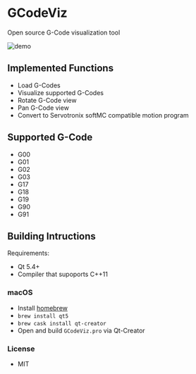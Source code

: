 # GCodeViz #
Open source G-Code visualization tool

![demo](https://farm2.staticflickr.com/1693/25655823712_60dcdaf007_b.jpg)

## Implemented Functions ##
 - Load G-Codes
 - Visualize supported G-Codes
 - Rotate G-Code view
 - Pan G-Code view
 - Convert to Servotronix softMC compatible motion program

## Supported G-Code ##
 - G00
 - G01
 - G02
 - G03
 - G17
 - G18
 - G19
 - G90
 - G91

## Building Intructions ##
 Requirements:
 - Qt 5.4+
 - Compiler that supoports C++11
### macOS ##
 - Install [homebrew](https://brew.sh)
 - `brew install qt5`
 - `brew cask install qt-creator`
 - Open and build `GCodeViz.pro` via Qt-Creator

### License ###
 - MIT